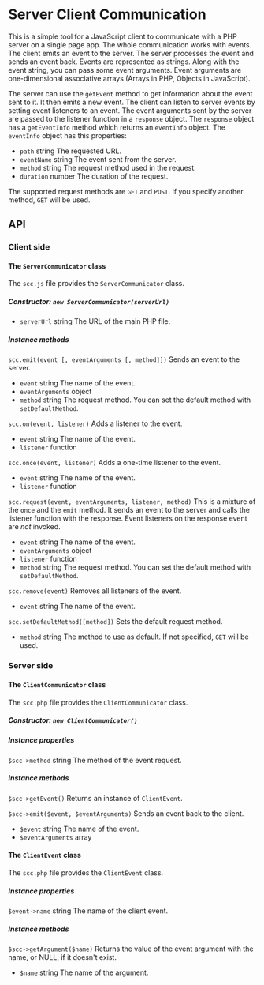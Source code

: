 # Server Client Communication
This is a simple tool for a JavaScript client to communicate with a PHP server on a single page app.
The whole communication works with events. The client emits an event to the server. The server
processes the event and sends an event back.
Events are represented as strings. Along with the event string, you can pass some event arguments.
Event arguments are one-dimensional associative arrays (Arrays in PHP, Objects in JavaScript).

The server can use the `getEvent` method to get information about the event sent to it.
It then emits a new event.
The client can listen to server events by setting event listeners to an event. The event arguments
sent by the server are passed to the listener function in a `response` object. The `response` object
has a `getEventInfo` method which returns an `eventInfo` object. The `eventInfo` object has this properties:
* `path` string The requested URL.
* `eventName` string The event sent from the server.
* `method` string The request method used in the request.
* `duration` number The duration of the request.

The supported request methods are `GET` and `POST`. If you specify another method, `GET` will be used.

## API
### Client side
#### The `ServerCommunicator` class
The `scc.js` file provides the `ServerCommunicator` class.
##### Constructor: `new ServerCommunicator(serverUrl)`
* `serverUrl` string The URL of the main PHP file.

##### Instance methods
`scc.emit(event [, eventArguments [, method]])`
Sends an event to the server.
* `event` string The name of the event.
* `eventArguments` object
* `method` string The request method. You can set the default method with `setDefaultMethod`.

`scc.on(event, listener)`
Adds a listener to the event.
* `event` string The name of the event.
* `listener` function

`scc.once(event, listener)`
Adds a one-time listener to the event.
* `event` string The name of the event.
* `listener` function

`scc.request(event, eventArguments, listener, method)`
This is a mixture of the `once` and the `emit` method. It sends an event to the
server and calls the listener function with the response. Event listeners on the
response event are *not* invoked.
* `event` string The name of the event.
* `eventArguments` object
* `listener` function
* `method` string The request method. You can set the default method with `setDefaultMethod`.

`scc.remove(event)`
Removes all listeners of the event.
* `event` string The name of the event.

`scc.setDefaultMethod([method])`
Sets the default request method.
* `method` string The method to use as default. If not specified, `GET` will be used.

### Server side
#### The `ClientCommunicator` class
The `scc.php` file provides the `ClientCommunicator` class.
##### Constructor: `new ClientCommunicator()`

##### Instance properties
`$scc->method` string The method of the event request.

##### Instance methods
`$scc->getEvent()`
Returns an instance of `ClientEvent`.

`$scc->emit($event, $eventArguments)`
Sends an event back to the client.
* `$event` string The name of the event.
* `$eventArguments` array

#### The `ClientEvent` class
The `scc.php` file provides the `ClientEvent` class.

##### Instance properties
`$event->name` string The name of the client event.

##### Instance methods
`$scc->getArgument($name)`
Returns the value of the event argument with the name, or NULL, if it doesn't exist.
* `$name` string The name of the argument.




